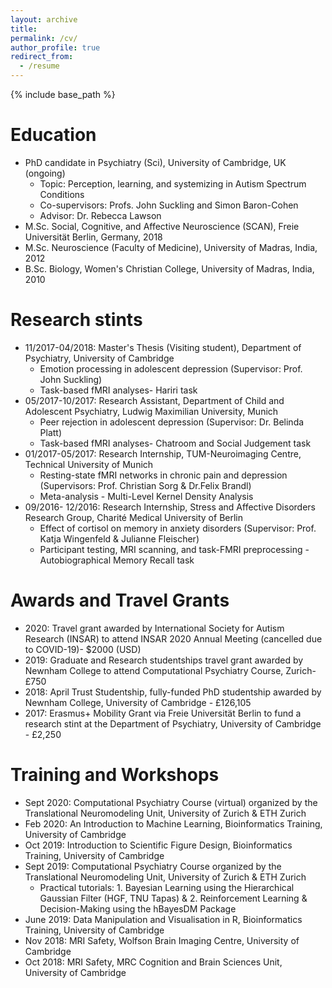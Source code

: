 ```yaml
---
layout: archive
title: 
permalink: /cv/
author_profile: true
redirect_from:
  - /resume
---
```


{% include base_path %}

Education
====
* PhD candidate in Psychiatry (Sci), University of Cambridge, UK (ongoing)
    * Topic: Perception, learning, and systemizing in Autism Spectrum Conditions
    * Co-supervisors: Profs. John Suckling and Simon Baron-Cohen
    * Advisor: Dr. Rebecca Lawson
* M.Sc. Social, Cognitive, and Affective Neuroscience (SCAN), Freie Universität Berlin, Germany, 2018
* M.Sc. Neuroscience (Faculty of Medicine), University of Madras, India, 2012
* B.Sc. Biology, Women's Christian College, University of Madras, India, 2010

Research stints
===
* 11/2017-04/2018: Master's Thesis (Visiting student), Department of Psychiatry,  University of Cambridge 
  * Emotion processing in adolescent depression (Supervisor: Prof. John Suckling)
  * Task-based fMRI analyses- Hariri task
* 05/2017-10/2017: Research Assistant, Department of Child and Adolescent Psychiatry, Ludwig Maximilian University, Munich
  * Peer rejection in adolescent depression (Supervisor: Dr. Belinda Platt)
  * Task-based fMRI analyses- Chatroom and Social Judgement task
* 01/2017-05/2017: Research Internship, TUM-Neuroimaging Centre, Technical University of Munich
  * Resting-state fMRI networks in chronic pain and depression (Supervisors: Prof. Christian Sorg & Dr.Felix Brandl)
  * Meta-analysis - Multi-Level Kernel Density Analysis
* 09/2016- 12/2016: Research Internship, Stress and Affective Disorders Research Group, Charité Medical University of Berlin
  * Effect of cortisol on memory in anxiety disorders (Supervisor: Prof. Katja Wingenfeld & Julianne Fleischer)
  * Participant testing, MRI scanning, and task-FMRI preprocessing - Autobiographical Memory Recall task
  
Awards and Travel Grants
===
* 2020: Travel grant awarded by International Society for Autism Research (INSAR) to attend INSAR 2020 Annual Meeting (cancelled due to COVID-19)- $2000 (USD)
* 2019: Graduate and Research studentships travel grant awarded by Newnham College to attend Computational Psychiatry Course, Zurich- £750
* 2018: April Trust Studentship, fully-funded PhD studentship awarded by Newnham College, University of Cambridge - £126,105
* 2017: Erasmus+ Mobility Grant via Freie Universität Berlin to fund a research stint at the Department of Psychiatry, University of Cambridge - £2,250
  
Training and Workshops
===
* Sept 2020: Computational Psychiatry Course (virtual) organized by the Translational Neuromodeling Unit, University of Zurich & ETH Zurich
* Feb 2020: An Introduction to Machine Learning, Bioinformatics Training, University of Cambridge
* Oct 2019: Introduction to Scientific Figure Design, Bioinformatics Training, University of Cambridge
* Sept 2019: Computational Psychiatry Course organized by the Translational Neuromodeling Unit, University of Zurich & ETH Zurich
  * Practical tutorials: 1. Bayesian Learning using the Hierarchical Gaussian Filter (HGF, TNU Tapas) & 2. Reinforcement Learning & Decision-Making using the hBayesDM Package
* June 2019: Data Manipulation and Visualisation in R, Bioinformatics Training, University of Cambridge
* Nov 2018: MRI Safety, Wolfson Brain Imaging Centre, University of Cambridge
* Oct 2018: MRI Safety, MRC Cognition and Brain Sciences Unit, University of Cambridge
